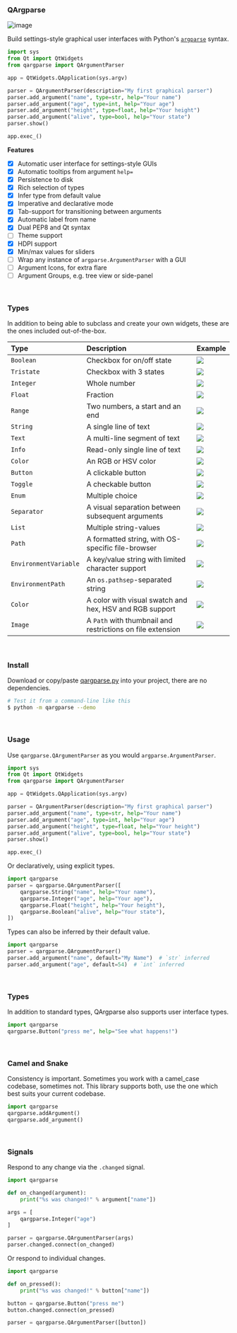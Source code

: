 ### QArgparse

![image](https://user-images.githubusercontent.com/2152766/58029512-ab005980-7b14-11e9-8161-d38e2ce3038c.png)

Build settings-style graphical user interfaces with Python's [`argparse`](https://docs.python.org/3/library/argparse.html) syntax.

```python
import sys
from Qt import QtWidgets
from qargparse import QArgumentParser

app = QtWidgets.QApplication(sys.argv)

parser = QArgumentParser(description="My first graphical parser")
parser.add_argument("name", type=str, help="Your name")
parser.add_argument("age", type=int, help="Your age")
parser.add_argument("height", type=float, help="Your height")
parser.add_argument("alive", type=bool, help="Your state")
parser.show()

app.exec_()
```

**Features**

- [x] Automatic user interface for settings-style GUIs
- [x] Automatic tooltips from argument `help=`
- [x] Persistence to disk
- [x] Rich selection of types
- [x] Infer type from default value
- [x] Imperative and declarative mode
- [x] Tab-support for transitioning between arguments
- [x] Automatic label from name
- [x] Dual PEP8 and Qt syntax
- [ ] Theme support
- [x] HDPI support
- [x] Min/max values for sliders
- [ ] Wrap any instance of `argparse.ArgumentParser` with a GUI
- [ ] Argument Icons, for extra flare
- [ ] Argument Groups, e.g. tree view or side-panel

<br>

### Types

In addition to being able to subclass and create your own widgets, these are the ones included out-of-the-box.

| Type        | Description               | Example
|:------------|:--------------------------|:---------------------------------
| `Boolean`   | Checkbox for on/off state | ![](https://placehold.it/300x30)
| `Tristate`  | Checkbox with 3 states | ![](https://placehold.it/300x30)
| `Integer`   | Whole number | ![](https://placehold.it/300x30)
| `Float`     | Fraction | ![](https://placehold.it/300x30)
| `Range`     | Two numbers, a start and an end | ![](https://placehold.it/300x30)
| `String`    | A single line of text | ![](https://placehold.it/300x30)
| `Text`      | A multi-line segment of text | ![](https://placehold.it/300x30)
| `Info`      | Read-only single line of text | ![](https://placehold.it/300x30)
| `Color`     | An RGB or HSV color | ![](https://placehold.it/300x30)
| `Button`    | A clickable button | ![](https://placehold.it/300x30)
| `Toggle`    | A checkable button | ![](https://placehold.it/300x30)
| `Enum`      | Multiple choice | ![](https://placehold.it/300x30)
| `Separator` | A visual separation between subsequent arguments | ![](https://placehold.it/300x30)
| `List` | Multiple string-values | ![](https://placehold.it/300x30)
| `Path` | A formatted string, with OS-specific file-browser | ![](https://placehold.it/300x30)
| `EnvironmentVariable` | A key/value string with limited character support | ![](https://placehold.it/300x30)
| `EnvironmentPath` | An `os.pathsep`-separated string | ![](https://placehold.it/300x30)
| `Color` | A color with visual swatch and hex, HSV and RGB support | ![](https://placehold.it/300x30)
| `Image` | A `Path` with thumbnail and restrictions on file extension | ![](https://placehold.it/300x30)

<br>

### Install

Download or copy/paste [qargparse.py](https://github.com/mottosso/qargparse.py/archive/master.zip) into your project, there are no dependencies.

```bash
# Test it from a command-line like this
$ python -m qargparse --demo
```

<br>

### Usage

Use `qargparse.QArgumentParser` as you would `argparse.ArgumentParser`.

```python
import sys
from Qt import QtWidgets
from qargparse import QArgumentParser

app = QtWidgets.QApplication(sys.argv)

parser = QArgumentParser(description="My first graphical parser")
parser.add_argument("name", type=str, help="Your name")
parser.add_argument("age", type=int, help="Your age")
parser.add_argument("height", type=float, help="Your height")
parser.add_argument("alive", type=bool, help="Your state")
parser.show()

app.exec_()
```

Or declaratively, using explicit types.

```python
import qargparse
parser = qargparse.QArgumentParser([
    qargparse.String("name", help="Your name"),
    qargparse.Integer("age", help="Your age"),
    qargparse.Float("height", help="Your height"),
    qargparse.Boolean("alive", help="Your state"),
])
```

Types can also be inferred by their default value.

```python
import qargparse
parser = qargparse.QArgumentParser()
parser.add_argument("name", default="My Name")  # `str` inferred
parser.add_argument("age", default=54)  # `int` inferred
```

<br>

### Types

In addition to standard types, QArgparse also supports user interface types.

```python
import qargparse
qargparse.Button("press me", help="See what happens!")
```

<br>

### Camel and Snake

Consistency is important. Sometimes you work with a camel_case codebase, sometimes not. This library supports both, use the one which best suits your current codebase.

```python
import qargparse
qargparse.addArgument()
qargparse.add_argument()
```

<br>

### Signals

Respond to any change via the `.changed` signal.

```python
import qargparse

def on_changed(argument):
    print("%s was changed!" % argument["name"])

args = [
    qargparse.Integer("age")
]

parser = qargparse.QArgumentParser(args)
parser.changed.connect(on_changed)
```

Or respond to individual changes.

```python
import qargparse

def on_pressed():
    print("%s was changed!" % button["name"])

button = qargparse.Button("press me")
button.changed.connect(on_pressed)

parser = qargparse.QArgumentParser([button])
```
